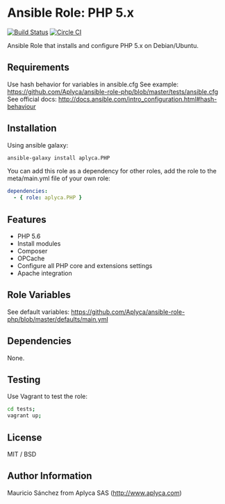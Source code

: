 # Ansible Role: PHP 5.x

[![Build Status](https://travis-ci.org/Aplyca/ansible-role-php.svg?branch=master)](https://travis-ci.org/Aplyca/ansible-role-php)
[![Circle CI](https://circleci.com/gh/Aplyca/ansible-role-php.svg?style=svg)](https://circleci.com/gh/Aplyca/ansible-role-php)

Ansible Role that installs and configure PHP 5.x on Debian/Ubuntu.

## Requirements

Use hash behavior for variables in ansible.cfg
See example: https://github.com/Aplyca/ansible-role-php/blob/master/tests/ansible.cfg
See official docs: http://docs.ansible.com/intro_configuration.html#hash-behaviour

## Installation

Using ansible galaxy:
```bash
ansible-galaxy install aplyca.PHP
```
You can add this role as a dependency for other roles, add the role to the meta/main.yml file of your own role:
```yaml
dependencies:
  - { role: aplyca.PHP }
```
## Features

* PHP 5.6
* Install modules
* Composer
* OPCache
* Configure all PHP core and extensions settings
* Apache integration

## Role Variables

See default variables: https://github.com/Aplyca/ansible-role-php/blob/master/defaults/main.yml

## Dependencies

None.

## Testing

Use Vagrant to test the role:

```bash
cd tests;
vagrant up;
```

## License

MIT / BSD

## Author Information

Mauricio Sánchez from Aplyca SAS (http://www.aplyca.com)
